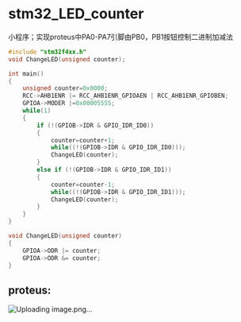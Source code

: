 # stm32_LED_counter
小程序；实现proteus中PA0-PA7引脚由PB0，PB1按钮控制二进制加减法
```C
#include "stm32f4xx.h"
void ChangeLED(unsigned counter);

int main()
{
	unsigned counter=0x0000;
	RCC->AHB1ENR |= RCC_AHB1ENR_GPIOAEN | RCC_AHB1ENR_GPIOBEN;
	GPIOA->MODER |=0x00005555;
	while(1)
	{
		if (!(GPIOB->IDR & GPIO_IDR_ID0))
		{
			counter=counter+1;
			while((!(GPIOB->IDR & GPIO_IDR_ID0)));
			ChangeLED(counter);
		}
		else if (!(GPIOB->IDR & GPIO_IDR_ID1))
		{
			counter=counter-1;
			while((!(GPIOB->IDR & GPIO_IDR_ID1)));
			ChangeLED(counter);
		}		
	}
}

void ChangeLED(unsigned counter)
{
	GPIOA->ODR |= counter;
	GPIOA->ODR &= counter;
}

```

proteus:
---
![Uploading image.png…]()
